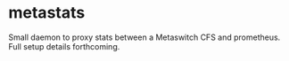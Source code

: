 # metastats
Small daemon to proxy stats between a Metaswitch CFS and prometheus.  Full setup details forthcoming.
